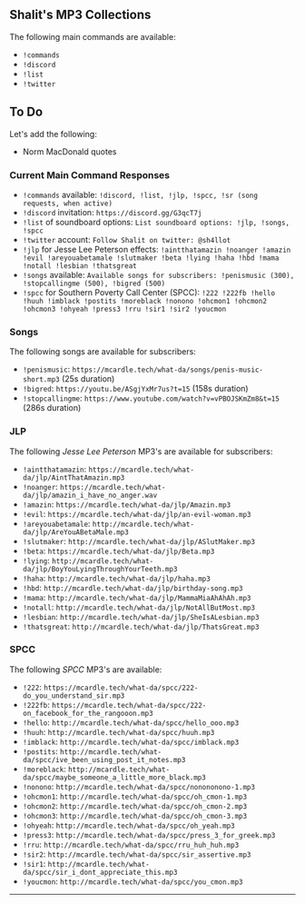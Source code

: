 ## Shalit's MP3 Collections

The following main commands are available:

- `!commands`
- `!discord`
- `!list`
- `!twitter`

## To Do

Let's add the following:

- Norm MacDonald quotes

### Current Main Command Responses

- `!commands` available: `!discord, !list, !jlp, !spcc, !sr (song requests, when active)`
- `!discord` invitation: `https://discord.gg/G3qcT7j`
- `!list` of soundboard options: `List soundboard options: !jlp, !songs, !spcc`
- `!twitter` account: `Follow Shalit on twitter: @sh4llot`
- `!jlp` for Jesse Lee Peterson effects: `!aintthatamazin !noanger !amazin !evil !areyouabetamale !slutmaker !beta !lying !haha !hbd !mama !notall !lesbian !thatsgreat`
- `!songs` available: `Available songs for subscribers: !penismusic (300), !stopcallingme (500), !bigred (500)`
- `!spcc` for Southern Poverty Call Center (SPCC): `!222 !222fb !hello !huuh !imblack !postits !moreblack !nonono !ohcmon1 !ohcmon2 !ohcmon3 !ohyeah !press3 !rru !sir1 !sir2 !youcmon`

### Songs

The following songs are available for subscribers:

- `!penismusic`: `https://mcardle.tech/what-da/songs/penis-music-short.mp3` (25s duration)
- `!bigred`: `https://youtu.be/ASgjYxMr7us?t=15` (158s duration)
- `!stopcallingme`: `https://www.youtube.com/watch?v=vPBOJSKmZm8&t=15` (286s duration)

### JLP

The following *Jesse Lee Peterson* MP3's are available for subscribers:

- `!aintthatamazin`: `https://mcardle.tech/what-da/jlp/AintThatAmazin.mp3`
- `!noanger`: `https://mcardle.tech/what-da/jlp/amazin_i_have_no_anger.wav`
- `!amazin`: `https://mcardle.tech/what-da/jlp/Amazin.mp3`
- `!evil`: `https://mcardle.tech/what-da/jlp/an-evil-woman.mp3`
- `!areyouabetamale`: `http://mcardle.tech/what-da/jlp/AreYouABetaMale.mp3`
- `!slutmaker`: `http://mcardle.tech/what-da/jlp/ASlutMaker.mp3`
- `!beta`: `https://mcardle.tech/what-da/jlp/Beta.mp3`
- `!lying`: `http://mcardle.tech/what-da/jlp/BoyYouLyingThroughYourTeeth.mp3`
- `!haha`: `http://mcardle.tech/what-da/jlp/haha.mp3`
- `!hbd`: `http://mcardle.tech/what-da/jlp/birthday-song.mp3`
- `!mama`: `http://mcardle.tech/what-da/jlp/MammaMiaAhAhAh.mp3`
- `!notall`: `http://mcardle.tech/what-da/jlp/NotAllButMost.mp3`
- `!lesbian`: `http://mcardle.tech/what-da/jlp/SheIsALesbian.mp3`
- `!thatsgreat`: `http://mcardle.tech/what-da/jlp/ThatsGreat.mp3`

### SPCC

The following *SPCC* MP3's are available:

- `!222`: `https://mcardle.tech/what-da/spcc/222-do_you_understand_sir.mp3`
- `!222fb`: `https://mcardle.tech/what-da/spcc/222-on_facebook_for_the_rangooon.mp3`
- `!hello`: `http://mcardle.tech/what-da/spcc/hello_ooo.mp3`
- `!huuh`: `http://mcardle.tech/what-da/spcc/huuh.mp3`
- `!imblack`: `http://mcardle.tech/what-da/spcc/imblack.mp3`
- `!postits`: `http://mcardle.tech/what-da/spcc/ive_been_using_post_it_notes.mp3`
- `!moreblack`: `http://mcardle.tech/what-da/spcc/maybe_someone_a_little_more_black.mp3`
- `!nonono`: `http://mcardle.tech/what-da/spcc/nonononono-1.mp3`
- `!ohcmon1`: `http://mcardle.tech/what-da/spcc/oh_cmon-1.mp3`
- `!ohcmon2`: `http://mcardle.tech/what-da/spcc/oh_cmon-2.mp3`
- `!ohcmon3`: `http://mcardle.tech/what-da/spcc/oh_cmon-3.mp3`
- `!ohyeah`: `http://mcardle.tech/what-da/spcc/oh_yeah.mp3`
- `!press3`: `http://mcardle.tech/what-da/spcc/press_3_for_greek.mp3`
- `!rru`: `http://mcardle.tech/what-da/spcc/rru_huh_huh.mp3`
- `!sir2`: `http://mcardle.tech/what-da/spcc/sir_assertive.mp3`
- `!sir1`: `http://mcardle.tech/what-da/spcc/sir_i_dont_appreciate_this.mp3`
- `!youcmon`: `http://mcardle.tech/what-da/spcc/you_cmon.mp3`

---
